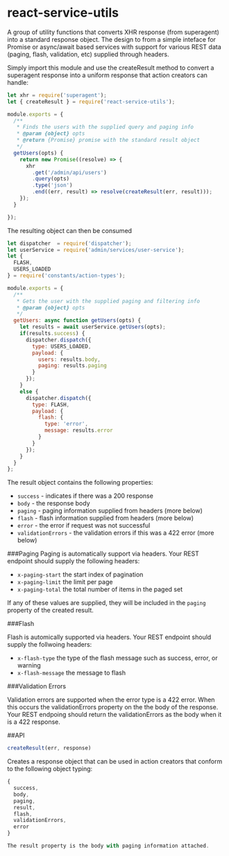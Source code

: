 # react-service-utils
A group of utility functions that converts XHR response (from superagent) into a standard response object. The design to from a simple inteface for Promise or async/await based services with support for various REST data (paging, flash, validation, etc) supplied through headers.

Simply import this module and use the createResult method to convert a superagent response into a uniform response that action creators can handle:
```javascript
let xhr = require('superagent');
let { createResult } = require('react-service-utils');

module.exports = {
  /**
   * Finds the users with the supplied query and paging info
   * @param {object} opts
   * @return {Promise} promise with the standard result object
   */
  getUsers(opts) {
    return new Promise((resolve) => {
      xhr
        .get('/admin/api/users')
        .query(opts)
        .type('json')
        .end((err, result) => resolve(createResult(err, result)));
    });
  }

});
```

The resulting object can then be consumed
```javascript
let dispatcher  = require('dispatcher');
let userService = require('admin/services/user-service');
let { 
  FLASH,
  USERS_LOADED
} = require('constants/action-types');

module.exports = {
  /**
   * Gets the user with the supplied paging and filtering info
   * @param {object} opts
   */
  getUsers: async function getUsers(opts) {
    let results = await userService.getUsers(opts);
    if(results.success) {
      dispatcher.dispatch({
        type: USERS_LOADED,
        payload: {
          users: results.body,
          paging: results.paging
        }
      });
    } 
    else {
      dispatcher.dispatch({
        type: FLASH,
        payload: {
          flash: {
            type: 'error',
            message: results.error
          }
        }
      });
    }    
  }
};
```

The result object contains the following properties:

* `success` - indicates if there was a 200 response
* `body` - the response body
* `paging` - paging information supplied from headers (more below)
* `flash` - flash information supplied from headers (more below)
* `error` - the error if request was not successful
* `validationErrors` - the validation errors if this was a 422 error (more below)

###Paging
Paging is automatically support via headers. Your REST endpoint should supply the following headers:

* `x-paging-start` the start index of pagination
* `x-paging-limit` the limit per page
* `x-paging-total` the total number of items in the paged set

If any of these values are supplied, they will be included in the `paging` property of the created result.

###Flash

Flash is automically supported via headers. Your REST endpoint should supply the follwoing headers:

* `x-flash-type` the type of the flash message such as success, error, or warning
* `x-flash-message` the message to flash

###Validation Errors

Validation errors are supported when the error type is a 422 error. When this occurs the validationErrors property on the the body of the response.  Your REST endpoing should return the validationErrors as the body when it is a 422 response.

##API
```javascript
createResult(err, response)
```
Creates a response object that can be used in action creators that conform to the following object typing:

```javascript
{
  success,
  body,
  paging,
  result,
  flash,
  validationErrors,
  error
}

The result property is the body with paging information attached.
